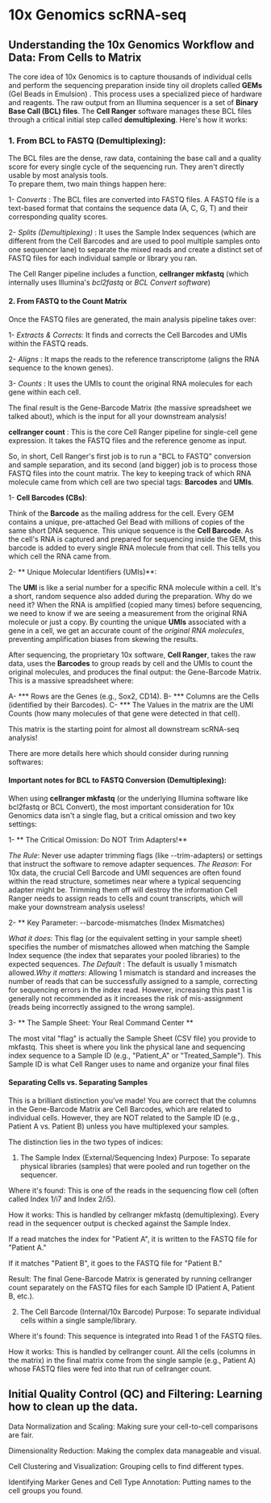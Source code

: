 
# 10x Genomics scRNA-seq #

## Understanding the 10x Genomics Workflow and Data: From Cells to Matrix

The core idea of 10x Genomics is to capture thousands of individual cells and perform the sequencing preparation inside tiny oil droplets called **GEMs** (Gel Beads in Emulsion) . This process uses a specialized piece of hardware and reagents.
The raw output from an Illumina sequencer is a set of **Binary Base Call (BCL) files**. The **Cell Ranger** software manages these BCL files through a critical initial step called **demultiplexing**. Here's how it works:

### **1. From BCL to FASTQ (Demultiplexing)**:

The BCL files are the dense, raw data, containing the base call and a quality score for every single cycle of the sequencing run. They aren't directly usable by most analysis tools.  
To prepare them, two main things happen here:

1- *Converts* : The BCL files are converted into FASTQ files. A FASTQ file is a text-based format that contains the sequence data (A, C, G, T) and their corresponding quality scores.

2- *Splits (Demultiplexing)* : It uses the Sample Index sequences (which are different from the Cell Barcodes and are used to pool multiple samples onto one sequencer lane) to separate the mixed reads and create a distinct set of FASTQ files for each individual sample or library you ran.

The Cell Ranger pipeline includes a function, **cellranger mkfastq** (which internally uses Illumina's *bcl2fastq* or *BCL Convert software*)

#### **2. From FASTQ to the Count Matrix**

Once the FASTQ files are generated, the main analysis pipeline takes over:

1- *Extracts & Corrects*: It finds and corrects the Cell Barcodes and UMIs within the FASTQ reads.

2- *Aligns* : It maps the reads to the reference transcriptome (aligns the RNA sequence to the known genes).

3- *Counts* : It uses the UMIs to count the original RNA molecules for each gene within each cell.

The final result is the Gene-Barcode Matrix (the massive spreadsheet we talked about), which is the input for all your downstream analysis!

**cellranger count** : This is the core Cell Ranger pipeline for single-cell gene expression. It takes the FASTQ files and the reference genome as input.

So, in short, Cell Ranger's first job is to run a "BCL to FASTQ" conversion and sample separation, and its second (and bigger) job is to process those FASTQ files into the count matrix.
The key to keeping track of which RNA molecule came from which cell are two special tags: **Barcodes** and **UMIs**.

1- **Cell Barcodes (CBs)**: 

Think of the **Barcode** as the mailing address for the cell. Every GEM contains a unique, pre-attached Gel Bead with millions of copies of the same short DNA sequence. This unique sequence is the **Cell Barcode**. As the cell's RNA is captured and prepared for sequencing inside the GEM, this barcode is added to every single RNA molecule from that cell. This tells you which cell the RNA came from.

2- ** Unique Molecular Identifiers (UMIs)**: 

The **UMI** is like a serial number for a specific RNA molecule within a cell. It's a short, random sequence also added during the preparation. Why do we need it? When the RNA is amplified (copied many times) before sequencing, we need to know if we are seeing a measurement from the original RNA molecule or just a copy. By counting the unique **UMIs** associated with a gene in a cell, we get an accurate count of the *original RNA molecules*, preventing amplification biases from skewing the results.

After sequencing, the proprietary 10x software, **Cell Ranger**, takes the raw data, uses the **Barcodes** to group reads by cell and the UMIs to count the original molecules, and produces the final output: the Gene-Barcode Matrix. This is a massive spreadsheet where:

A- *** Rows are the Genes (e.g., Sox2, CD14).
B- *** Columns are the Cells (identified by their Barcodes).
C- *** The Values in the matrix are the UMI Counts (how many molecules of that gene were detected in that cell).

This matrix is the starting point for almost all downstream scRNA-seq analysis!

There are more details here which should consider during running softwares:

#### Important notes for BCL to FASTQ Conversion (Demultiplexing):

When using **cellranger mkfastq** (or the underlying Illumina software like bcl2fastq or BCL Convert), the most important consideration for 10x Genomics data isn't a single flag, but a critical omission and two key settings:

1- ** The Critical Omission: Do NOT Trim Adapters!**

*The Rule*: Never use adapter trimming flags (like --trim-adapters) or settings that instruct the software to remove adapter sequences. *The Reason*: For 10x data, the crucial Cell Barcode and UMI sequences are often found within the read structure, sometimes near where a typical sequencing adapter might be. Trimming them off will destroy the information Cell Ranger needs to assign reads to cells and count transcripts, which will make your downstream analysis useless!

2- ** Key Parameter: --barcode-mismatches (Index Mismatches)

*What it does*: This flag (or the equivalent setting in your sample sheet) specifies the number of mismatches allowed when matching the Sample Index sequence (the index that separates your pooled libraries) to the expected sequences. *The Default* : The default is usually 1 mismatch allowed.*Why it matters*: Allowing 1 mismatch is standard and increases the number of reads that can be successfully assigned to a sample, correcting for sequencing errors in the index read. However, increasing this past 1 is generally not recommended as it increases the risk of mis-assignment (reads being incorrectly assigned to the wrong sample).

3- ** The Sample Sheet: Your Real Command Center **

The most vital "flag" is actually the Sample Sheet (CSV file) you provide to mkfastq. This sheet is where you link the physical lane and sequencing index sequence to a Sample ID (e.g., "Patient_A" or "Treated_Sample"). This Sample ID is what Cell Ranger uses to name and organize your final files

#### Separating Cells vs. Separating Samples

This is a brilliant distinction you've made! You are correct that the columns in the Gene-Barcode Matrix are Cell Barcodes, which are related to individual cells. However, they are NOT related to the Sample ID (e.g., Patient A vs. Patient B) unless you have multiplexed your samples.

The distinction lies in the two types of indices:

1. The Sample Index (External/Sequencing Index)
Purpose: To separate physical libraries (samples) that were pooled and run together on the sequencer.

Where it's found: This is one of the reads in the sequencing flow cell (often called Index 1/i7 and Index 2/i5).

How it works: This is handled by cellranger mkfastq (demultiplexing). Every read in the sequencer output is checked against the Sample Index.

If a read matches the index for "Patient A", it is written to the FASTQ file for "Patient A."

If it matches "Patient B", it goes to the FASTQ file for "Patient B."

Result: The final Gene-Barcode Matrix is generated by running cellranger count separately on the FASTQ files for each Sample ID (Patient A, Patient B, etc.).

2. The Cell Barcode (Internal/10x Barcode)
Purpose: To separate individual cells within a single sample/library.

Where it's found: This sequence is integrated into Read 1 of the FASTQ files.

How it works: This is handled by cellranger count. All the cells (columns in the matrix) in the final matrix come from the single sample (e.g., Patient A) whose FASTQ files were fed into that run of cellranger count.
## Initial Quality Control (QC) and Filtering: Learning how to clean up the data.

Data Normalization and Scaling: Making sure your cell-to-cell comparisons are fair.

Dimensionality Reduction: Making the complex data manageable and visual.

Cell Clustering and Visualization: Grouping cells to find different types.

Identifying Marker Genes and Cell Type Annotation: Putting names to the cell groups you found.


